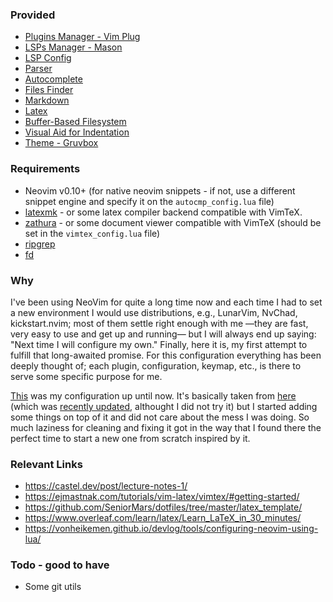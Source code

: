 ### Provided
- [Plugins Manager - Vim Plug](https://github.com/junegunn/vim-plug)
- [LSPs Manager - Mason](https://github.com/williamboman/mason-lspconfig.nvim)
- [LSP Config](https://github.com/neovim/nvim-lspconfig)
- [Parser](https://github.com/nvim-treesitter/nvim-treesitter)
- [Autocomplete](https://github.com/hrsh7th/nvim-cmp)
- [Files Finder](https://github.com/nvim-telescope/telescope.nvim)
- [Markdown](https://github.com/iamcco/markdown-preview.nvim)
- [Latex](https://github.com/lervag/vimtex)
- [Buffer-Based Filesystem](https://github.com/stevearc/oil.nvim)
- [Visual Aid for Indentation](https://github.com/lukas-reineke/indent-blankline.nvim)
- [Theme - Gruvbox](https://github.com/ellisonleao/gruvbox.nvim)

### Requirements
- Neovim v0.10+ (for native neovim snippets - if not, use a different snippet engine and specify it on the `autocmp_config.lua` file)
- [latexmk](https://www.cantab.net/users/johncollins/latexmk/index.html) - or some latex compiler backend compatible with VimTeX.
- [zathura](https://pwmt.org/projects/zathura/) - or some document viewer compatible with VimTeX (should be set in the `vimtex_config.lua` file)
- [ripgrep](https://github.com/BurntSushi/ripgrep)
- [fd](https://github.com/sharkdp/fd)

### Why
I've been using NeoVim for quite a long time now and each time I had to set a new environment I would use distributions, e.g., LunarVim, NvChad, kickstart.nvim; most of them settle right enough with me —they are fast, very easy to use and get up and running— but I will always end up saying: "Next time I will configure my own."
Finally, here it is, my first attempt to fulfill that long-awaited promise.
For this configuration everything has been deeply thought of; each plugin, configuration, keymap, etc., is there to serve some specific purpose for me.

[This](https://github.com/CrgioYalux/neovim_config) was my configuration up until now. It's basically taken from [here](https://www.youtube.com/watch?v=stqUbv-5u2s) (which was [recently updated](https://www.youtube.com/watch?v=m8C0Cq9Uv9o), althought I did not try it) but I started adding some things on top of it and did not care about the mess I was doing. So much laziness for cleaning and fixing it got in the way that I found there the perfect time to start a new one from scratch inspired by it.

### Relevant Links
- https://castel.dev/post/lecture-notes-1/
- https://ejmastnak.com/tutorials/vim-latex/vimtex/#getting-started/
- https://github.com/SeniorMars/dotfiles/tree/master/latex_template/
- https://www.overleaf.com/learn/latex/Learn_LaTeX_in_30_minutes/
- https://vonheikemen.github.io/devlog/tools/configuring-neovim-using-lua/

### Todo - good to have
- Some git utils
